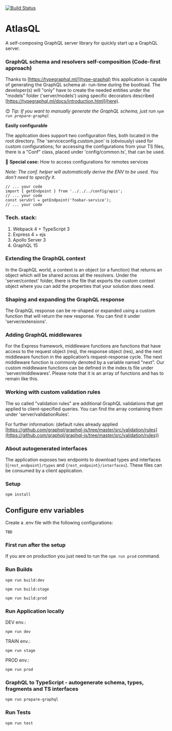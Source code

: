 [![Build Status](https://travis-ci.org/marcellobarile/atlasql.svg?branch=master)](https://travis-ci.org/marcellobarile/type-graphql-has)

# **AtlasQL**

A self-composing GraphQL server library for quickly start up a GraphQL server.

### **GraphQL schema and resolvers self-composition (Code-first approach)**

Thanks to [https://typegraphql.ml/](type-graphql) this application is capable of generating the GraphQL schema at- run-time during the bootload. The developer(s) will "only" have to create the needed entities under the "models" folder ('server/models') using specific decorators described [https://typegraphql.ml/docs/introduction.html](here).

:blush: _Tip: If you want to manually generate the GraphQL schema, just run `npm run prepare-graphql`_

**Easily configurable**

The application does support two configuration files, both located in the root directory.
The 'serviceconfig.custom.json' is (obviously) used for custom configurations; for accessing the configurations from your TS files, there is a "Conf" class, placed under 'config/common.ts', that can be used.

:blue_book: **Special case:** How to access configurations for remotes services

_Note: The conf. helper will automatically derive the ENV to be used. You don't need to specify it._

```
// ... your code
import { getEndpoint } from '../../../config/apis';
// ... your code
const servUrl = getEndpoint('foobar-service');
// ... your code
```

### **Tech. stack:**

1. Webpack 4 + TypeScript 3
2. Express 4 + ejs
3. Apollo Server 3
4. GraphQL 15

### **Extending the GraphQL context**

In the GraphQL world, a context is an object (or a function) that returns an object which will be shared across all the resolvers.
Under the 'server/context' folder, there is the file that exports the custom context object where you can add the properties that your solution does need.

### **Shaping and expanding the GraphQL response**

The GraphQL response can be re-shaped or expanded using a custom function that will return the new response.
You can find it under 'server/extensions'.

### **Adding GraphQL middlewares**

For the Express framework, middleware functions are functions that have access to the request object (req), the response object (res), and the next middleware function in the application’s request-response cycle. The next middleware function is commonly denoted by a variable named "next".
Our custom middleware functions can be defined in the index.ts file under 'server/middlewares'.
Please note that it is an array of functions and has to remain like this.

### **Working with custom validation rules**

The so called "validation rules" are additional GraphQL validations that get applied to client-specified queries. You can find the array containing them under 'server/validationRules'.

For further information: (default rules already applied [https://github.com/graphql/graphql-js/tree/master/src/validation/rules](https://github.com/graphql/graphql-js/tree/master/src/validation/rules))

### **About autogenerated interfaces**

The application exposes two endpoints to download types and interfaces (`{rest_endpoint}/types` and `{rest_endpoint}/interfaces`). These files can be consumed by a client application.

### **Setup**

```
npm install
```

## **Configure env variables**

Create a .env file with the following configurations:

```
TBD
```

### **First run after the setup**

If you are on production you just need to run the `npm run prod` command.

### **Run Builds**

```
npm run build:dev
```

```
npm run build:stage
```

```
npm run build:prod
```

### **Run Application locally**

DEV env.:

```
npm run dev
```

TRAIN env.:

```
npm run stage
```

PROD env.:

```
npm run prod
```

### **GraphQL to TypeScript - autogenerate schema, types, fragments and TS interfaces**

```
npm run prepare-graphql
```

### **Run Tests**

```
npm run test
```
